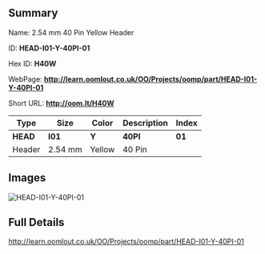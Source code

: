 

## Summary
 
Name:  2.54 mm 40 Pin Yellow Header 

ID: __HEAD-I01-Y-40PI-01__

Hex ID: __H40W__

WebPage: __http://learn.oomlout.co.uk/OO/Projects/oomp/part/HEAD-I01-Y-40PI-01__

Short URL: __http://oom.lt/H40W__


| Type   | Size   | Color   | Description   | Index   |    
| ----- | ------   | ------   | -----   | ----   |    
| __HEAD__   					| __I01__   					| __Y__    						| __40PI__    					| __01__ |    
| Header		| 2.54 mm	| Yellow		| 40 Pin	| 	|

## Images
![HEAD-I01-Y-40PI-01](http://oomlout.com/oomp-gen/parts/HEAD-I01-Y-40PI-01/HEAD-I01-Y-40PI-01_420.jpg)

## Full Details

 http://learn.oomlout.co.uk/OO/Projects/oomp/part/HEAD-I01-Y-40PI-01


